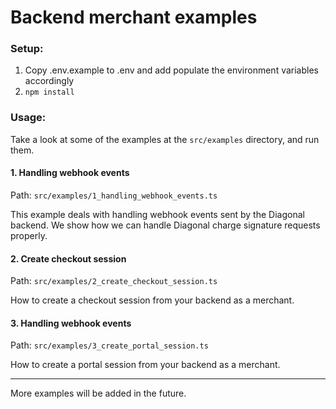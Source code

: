 # Backend merchant examples

### Setup:

1. Copy .env.example to .env and add populate the environment variables accordingly
2. `npm install`


### Usage:

Take a look at some of the examples at the `src/examples` directory, and run them.


#### 1. Handling webhook events

Path: `src/examples/1_handling_webhook_events.ts`

This example deals with handling webhook events sent by the Diagonal backend. We show how we can handle Diagonal charge signature requests properly.

#### 2. Create checkout session

Path: `src/examples/2_create_checkout_session.ts`

How to create a checkout session from your backend as a merchant.

#### 3. Handling webhook events

Path: `src/examples/3_create_portal_session.ts`

How to create a portal session from your backend as a merchant.


---

More examples will be added in the future.
